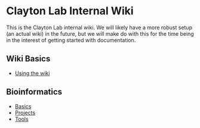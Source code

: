 # Clayton Lab Internal Wiki

This is the Clayton Lab internal wiki. We will likely have a more robust setup (an 
actual wiki) in the future, but we will make do with this for the time being in the 
interest of getting started with documentation.

## Wiki Basics

* [Using the wiki](usage/index.md)

## Bioinformatics

* [Basics](bioinformatics/basics.md) 
* [Projects](bioinformatics.projects.md)
* [Tools](bioinformatics/tools/index.md)
